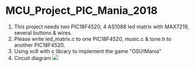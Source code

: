 # MCU_Project_PIC_Mania_2018
1. This project needs two PIC18F4520, 4 AS1088 led matrix with MAX7219, several buttons & wires.
2. Please write led_matrix.c to one PIC18F4520, music.c & tone.h to another PIC18F4520.
3. Using xc8 with c library to implement the game "OSU!Mania"
4. Circuit diagram
![]("/pic18f4520_pic_mania.png")
